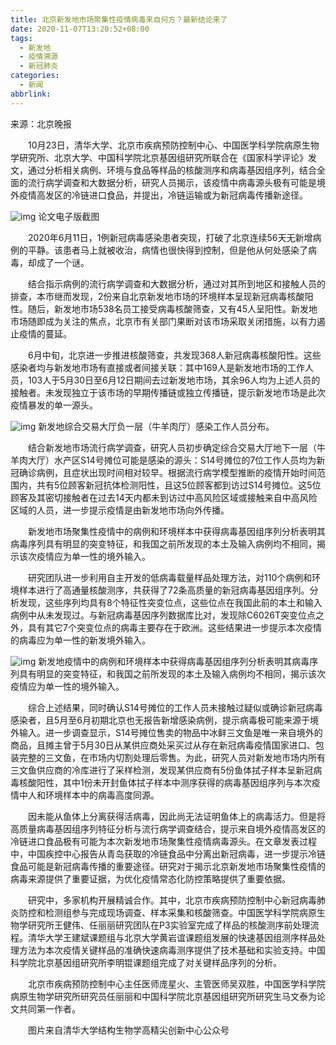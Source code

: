 ```yaml
---
title: 北京新发地市场聚集性疫情病毒来自何方？最新结论来了
date: 2020-11-07T13:20:52+08:00
tags:
  - 新发地
  - 疫情溯源
  - 新冠肺炎
categories:
  - 新闻
abbrlink:
---
```


来源：北京晚报

　　10月23日，清华大学、北京市疾病预防控制中心、中国医学科学院病原生物学研究所、北京大学、中国科学院北京基因组研究所联合在《国家科学评论》发文，通过分析相关病例、环境与食品等样品的核酸测序和病毒基因组序列，结合全面的流行病学调查和大数据分析，研究人员揭示，该疫情中病毒源头极有可能是境外疫情高发区的冷链进口食品，并提出，冷链运输或为新冠病毒传播新途径。

![img](https://cdn.jsdelivr.net/gh/yakeing/Documentation@main/Hexo/images/bdd5-kcaeqzx6478971.jpg)
论文电子版截图

　　2020年6月11日，1例新冠病毒感染患者突现，打破了北京连续56天无新增病例的平静。该患者马上就被收治，病情也很快得到控制，但是他从何处感染了病毒，却成了一个谜。

　　结合指示病例的流行病学调查和大数据分析，通过对其所到地区和接触人员的排查，本市继而发现，2份来自北京新发地市场的环境样本呈现新冠病毒核酸阳性。随后，新发地市场538名员工接受病毒核酸筛查，又有45人呈阳性。新发地市场随即成为关注的焦点，北京市有关部门果断对该市场采取关闭措施，以有力遏止疫情的蔓延。

　　6月中旬，北京进一步推进核酸筛查，共发现368人新冠病毒核酸阳性。这些感染者均与新发地市场有直接或者间接关联：其中169人是新发地市场的工作人员，103人于5月30日至6月12日期间去过新发地市场，其余96人均为上述人员的接触者。未发现独立于该市场的早期传播链或独立传播链，提示新发地市场是此次疫情暴发的单一源头。

![img](https://cdn.jsdelivr.net/gh/yakeing/Documentation@main/Hexo/images/61da-kcaeqzx6479095.jpg)
新发地综合交易大厅负一层（牛羊肉厅）感染工作人员分布。

　　结合新发地市场流行病学调查，研究人员初步确定综合交易大厅地下一层（牛羊肉大厅）水产区S14号摊位可能是感染的源头：S14号摊位的7位工作人员均为新冠确诊病例，且症状出现时间相对较早。根据流行病学模型推断的疫情开始时间范围内，共有5位顾客新冠抗体检测阳性，且这5位顾客都到访过S14号摊位。这5位顾客及其密切接触者在过去14天内都未到访过中高风险区域或接触来自中高风险区域的人员，进一步提示疫情是由新发地市场向外传播。

　　新发地市场聚集性疫情中的病例和环境样本中获得病毒基因组序列分析表明其病毒序列具有明显的突变特征，和我国之前所发现的本土及输入病例均不相同，揭示该次疫情应为单一性的境外输入。

　　研究团队进一步利用自主开发的低病毒载量样品处理方法，对110个病例和环境样本进行了高通量核酸测序，共获得了72条高质量的新冠病毒基因组序列。分析发现，这些序列均具有8个特征性突变位点，这些位点在我国此前的本土和输入病例中从未发现过。与新冠病毒基因序列数据库比对，发现除C6026T突变位点之外，具有其它7个突变位点的病毒主要存在于欧洲。这些结果进一步提示本次疫情的病毒应为单一性的新发境外输入。

![img](https://cdn.jsdelivr.net/gh/yakeing/Documentation@main/Hexo/images/f292-kcaeqzx6479192.png)
新发地疫情中的病例和环境样本中获得病毒基因组序列分析表明其病毒序列具有明显的突变特征，和我国之前所发现的本土及输入病例均不相同，揭示该次疫情应为单一性的境外输入。

　　综合上述结果，同时确认S14号摊位的工作人员未接触过疑似或确诊新冠病毒感染者，且5月至6月初期北京也无报告新增感染病例，提示病毒极可能来源于境外输入。进一步调查显示，S14号摊位售卖的物品中冰鲜三文鱼是唯一来自境外的商品，且摊主曾于5月30日从某供应商处采买过从存在新冠病毒疫情国家进口、包装完整的三文鱼，在市场内切割处理后零售。为此，研究人员对新发地市场内所有三文鱼供应商的冷库进行了采样检测，发现某供应商有5份鱼体拭子样本呈新冠病毒核酸阳性，其中1份未开封鱼体拭子样本中测序获得的病毒基因组序列与本次疫情中人和环境样本中的病毒高度同源。

　　因未能从鱼体上分离获得活病毒，因此尚无法证明鱼体上的病毒活力。但是将高质量病毒基因组序列特征分析与流行病学调查结合，提示来自境外疫情高发区的冷链进口食品极有可能为本次新发地市场聚集性疫情病毒源头。在文章发表过程中，中国疾控中心报告从青岛获取的冷链食品中分离出新冠病毒，进一步提示冷链食品可能是新冠病毒传播的重要途径。研究对于揭示北京新发地市场聚集性疫情的病毒来源提供了重要证据，为优化疫情常态化防控策略提供了重要依据。

　　研究中，多家机构开展精诚合作。其中，北京市疾病预防控制中心新冠病毒肺炎防控和检测组参与完成现场调查、样本采集和核酸筛查。中国医学科学院病原生物学研究所王健伟、任丽丽研究团队在P3实验室完成了样品的核酸测序前处理流程。清华大学王建斌课题组与北京大学黄岩谊课题组发展的快速基因组测序样品处理方法为本次疫情关键样品的准确快速病毒测序提供了技术基础和实验支持。中国科学院北京基因组研究所李明锟课题组完成了对关键样品序列的分析。

　　北京市疾病预防控制中心主任医师庞星火、主管医师吴双胜，中国医学科学院病原生物学研究所研究员任丽丽和中国科学院北京基因组研究所研究生马文泰为论文共同第一作者。

　　图片来自清华大学结构生物学高精尖创新中心公众号